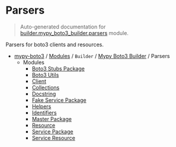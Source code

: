 # Parsers

> Auto-generated documentation for [builder.mypy_boto3_builder.parsers](https://github.com/vemel/mypy_boto3/blob/master/builder/mypy_boto3_builder/parsers/__init__.py) module.

Parsers for boto3 clients and resources.

- [mypy-boto3](../../../README.md#mypy_boto3) / [Modules](../../../MODULES.md#mypy-boto3-modules) / `Builder` / [Mypy Boto3 Builder](../index.md#mypy-boto3-builder) / Parsers
    - Modules
        - [Boto3 Stubs Package](boto3_stubs_package.md#boto3-stubs-package)
        - [Boto3 Utils](boto3_utils.md#boto3-utils)
        - [Client](client.md#client)
        - [Collections](collections.md#collections)
        - [Docstring](docstring.md#docstring)
        - [Fake Service Package](fake_service_package.md#fake-service-package)
        - [Helpers](helpers.md#helpers)
        - [Identifiers](identifiers.md#identifiers)
        - [Master Package](master_package.md#master-package)
        - [Resource](resource.md#resource)
        - [Service Package](service_package.md#service-package)
        - [Service Resource](service_resource.md#service-resource)
